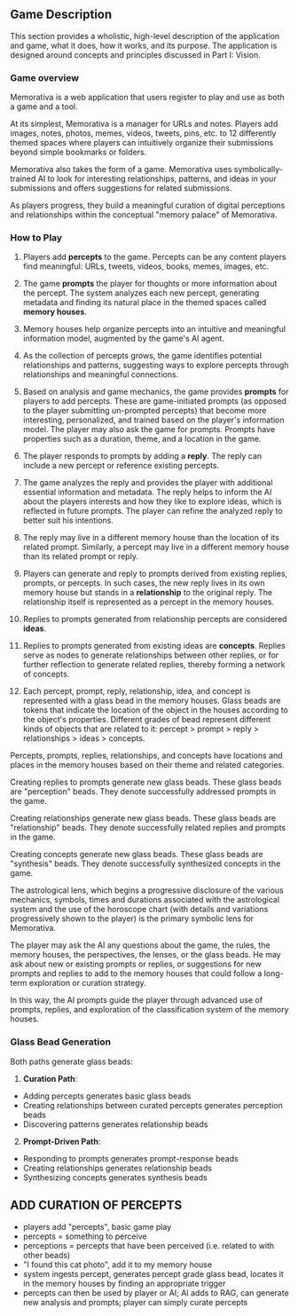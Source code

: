 ## Game Description

This section provides a wholistic, high-level description of the application and game, what it does, how it works, and its purpose. The application is designed around concepts and principles discussed in Part I: Vision. 

### Game overview

Memorativa is a web application that users register to play and use as both a game and a tool. 

At its simplest, Memorativa is a manager for URLs and notes. Players add images, notes, photos, memes, videos, tweets, pins, etc. to 12 differently themed spaces where players can intuitively organize their submissions beyond simple bookmarks or folders.

Memorativa also takes the form of a game. Memorativa uses symbolically-trained AI to look for interesting relationships, patterns, and ideas in your submissions and offers suggestions for related submissions. 

As players progress, they build a meaningful curation of digital perceptions and relationships within the conceptual "memory palace" of Memorativa.

### How to Play

1. Players add **percepts** to the game. Percepts can be any content players find meaningful: URLs, tweets, videos, books, memes, images, etc. 

2. The game **prompts** the player for thoughts or more information about the percept. The system analyzes each new percept, generating metadata and finding its natural place in the themed spaces called **memory houses**.

3. Memory houses help organize percepts into an intuitive and meaningful information model, augmented by the game's AI agent.

4. As the collection of percepts grows, the game identifies potential relationships and patterns, suggesting ways to explore percepts through relationships and meaningful connections.

5. Based on analysis and game mechanics, the game provides **prompts** for players to add percepts. These are game-initiated prompts (as opposed to the player submitting un-prompted percepts) that become more interesting, personalized, and trained based on the player's information model. The player may also ask the game for prompts. Prompts have properties such as a duration, theme, and a location in the game.

6. The player responds to prompts by adding a **reply**. The reply can include a new percept or reference existing percepts.

7. The game analyzes the reply and provides the player with additional essential information and metadata. The reply helps to inform the AI about the players interests and how they like to explore ideas, which is reflected in future prompts. The player can refine the analyzed reply to better suit his intentions.

8. The reply may live in a different memory house than the location of its related prompt. Similarly, a percept may live in a different memory house than its related prompt or reply.

9. Players can generate and reply to prompts derived from existing replies, prompts, or percepts. In such cases, the new reply lives in its own memory house but stands in a **relationship** to the original reply. The relationship itself is represented as a percept in the memory houses. 

11. Replies to prompts generated from relationship percepts are considered **ideas**. 

12. Replies to prompts generated from existing ideas are **concepts**. Replies serve as nodes to generate relationships between other replies, or for further reflection to generate related replies, thereby forming a network of concepts.

13. Each percept, prompt, reply, relationship, idea, and concept is represented with a glass bead in the memory houses. Glass beads are tokens that indicate the location of the object in the houses according to the object's properties. Different grades of bead represent different kinds of objects that are related to it: percept > prompt > reply > relationships > ideas > concepts.

Percepts, prompts, replies, relationships, and concepts have locations and places in the memory houses based on their theme and related categories. 

Creating replies to prompts generate new glass beads. These glass beads are "perception" beads. They denote successfully addressed prompts in the game.

Creating relationships generate new glass beads. These glass beads are "relationship" beads. They denote successfully related replies and prompts in the game.

Creating concepts generate new glass beads. These glass beads are "synthesis" beads. They denote successfully synthesized concepts in the game.

The astrological lens, which begins a progressive disclosure of the various mechanics, symbols, times and durations associated with the astrological system and the use of the horoscope chart (with details and variations progressively shown to the player) is the primary symbolic lens for Memorativa.

The player may ask the AI any questions about the game, the rules, the memory houses, the perspectives, the lenses, or the glass beads. He may ask about new or existing prompts or replies, or suggestions for new prompts and replies to add to the memory houses that could follow a long-term exploration or curation strategy.

In this way, the AI prompts guide the player through advanced use of prompts, replies, and exploration of the classification system of the memory houses.

### Glass Bead Generation

Both paths generate glass beads:

1. **Curation Path**:
- Adding percepts generates basic glass beads
- Creating relationships between curated percepts generates perception beads
- Discovering patterns generates relationship beads

2. **Prompt-Driven Path**:
- Responding to prompts generates prompt-response beads
- Creating relationships generates relationship beads
- Synthesizing concepts generates synthesis beads

## ADD CURATION OF PERCEPTS

- players add "percepts", basic game play
- percepts = something to perceive
- perceptions = percepts that have been perceived (i.e. related to with other beads)
- "I found this cat photo", add it to my memory house
- system ingests percept, generates percept grade glass bead, locates it in the memory houses by finding an appropriate trigger
- percepts can then be used by player or AI; AI adds to RAG, can generate new analysis and prompts; player can simply curate percepts